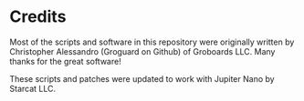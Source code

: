 # Credits

Most of the scripts and software in this repository were originally written by
Christopher Alessandro (Groguard on Github) of Groboards LLC. Many thanks for
the great software! 

These scripts and patches were updated to work with Jupiter Nano by Starcat LLC.

